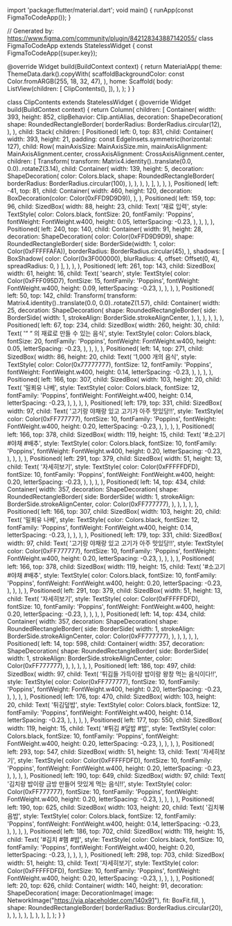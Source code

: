 import 'package:flutter/material.dart';
void main() {
    runApp(const FigmaToCodeApp());
  }
  
  // Generated by: https://www.figma.com/community/plugin/842128343887142055/
class FigmaToCodeApp extends StatelessWidget {
  const FigmaToCodeApp({super.key});

  @override
  Widget build(BuildContext context) {
    return MaterialApp(
      theme: ThemeData.dark().copyWith(
        scaffoldBackgroundColor: const Color.fromARGB(255, 18, 32, 47),
      ),
      home: Scaffold(
        body: ListView(children: [
          ClipContents(),
        ]),
      ),
    );
  }
}

class ClipContents extends StatelessWidget {
  @override
  Widget build(BuildContext context) {
    return Column(
      children: [
        Container(
          width: 393,
          height: 852,
          clipBehavior: Clip.antiAlias,
          decoration: ShapeDecoration(
            shape: RoundedRectangleBorder(
              borderRadius: BorderRadius.circular(12),
            ),
          ),
          child: Stack(
            children: [
              Positioned(
                left: 0,
                top: 831,
                child: Container(
                  width: 393,
                  height: 21,
                  padding: const EdgeInsets.symmetric(horizontal: 127),
                  child: Row(
                    mainAxisSize: MainAxisSize.min,
                    mainAxisAlignment: MainAxisAlignment.center,
                    crossAxisAlignment: CrossAxisAlignment.center,
                    children: [
                      Transform(
                        transform: Matrix4.identity()..translate(0.0, 0.0)..rotateZ(3.14),
                        child: Container(
                          width: 139,
                          height: 5,
                          decoration: ShapeDecoration(
                            color: Colors.black,
                            shape: RoundedRectangleBorder(
                              borderRadius: BorderRadius.circular(100),
                            ),
                          ),
                        ),
                      ),
                    ],
                  ),
                ),
              ),
                Positioned(
                left: -41,
                top: 81,
                child: Container(
                  width: 460,
                  height: 120,
                  decoration: BoxDecoration(color: Color(0xFFD9D9D9)),
                ),
              ),
              Positioned(
                left: 159,
                top: 96,
                child: SizedBox(
                  width: 88,
                  height: 23,
                  child: Text(
                    '재료 입력',
                    style: TextStyle(
                      color: Colors.black,
                      fontSize: 20,
                      fontFamily: 'Poppins',
                      fontWeight: FontWeight.w400,
                      height: 0.05,
                      letterSpacing: -0.23,
                    ),
                  ),
                ),
              ),
              Positioned(
                left: 240,
                top: 140,
                child: Container(
                  width: 91,
                  height: 28,
                  decoration: ShapeDecoration(
                    color: Color(0xFFD9D9D9),
                    shape: RoundedRectangleBorder(
                      side: BorderSide(width: 1, color: Color(0xFFFFFAFA)),
                      borderRadius: BorderRadius.circular(45),
                    ),
                    shadows: [
                      BoxShadow(
                        color: Color(0x3F000000),
                        blurRadius: 4,
                        offset: Offset(0, 4),
                        spreadRadius: 0,
                      )
                    ],
                  ),
                ),
              ),
              Positioned(
                left: 261,
                top: 143,
                child: SizedBox(
                  width: 61,
                  height: 16,
                  child: Text(
                    'search',
                    style: TextStyle(
                      color: Color(0xFFF095D7),
                      fontSize: 15,
                      fontFamily: 'Poppins',
                      fontWeight: FontWeight.w400,
                      height: 0.09,
                      letterSpacing: -0.23,
                    ),
                  ),
                ),
              ),
              Positioned(
                left: 50,
                top: 142,
                child: Transform(
                  transform: Matrix4.identity()..translate(0.0, 0.0)..rotateZ(1.57),
                  child: Container(
                    width: 25,
                    decoration: ShapeDecoration(
                      shape: RoundedRectangleBorder(
                        side: BorderSide(
                          width: 1,
                          strokeAlign: BorderSide.strokeAlignCenter,
                        ),
                      ),
                    ),
                  ),
                ),
              ),
              Positioned(
                left: 67,
                top: 234,
                child: SizedBox(
                  width: 260,
                  height: 30,
                  child: Text(
                    '“ “ 의 재료로 만들 수 있는 음식',
                    style: TextStyle(
                      color: Colors.black,
                      fontSize: 20,
                      fontFamily: 'Poppins',
                      fontWeight: FontWeight.w400,
                      height: 0.05,
                      letterSpacing: -0.23,
                    ),
                  ),
                ),
              ),
              Positioned(
                left: 14,
                top: 271,
                child: SizedBox(
                  width: 86,
                  height: 20,
                  child: Text(
                    '1,000 개의 음식',
                    style: TextStyle(
                      color: Color(0x77777777),
                      fontSize: 12,
                      fontFamily: 'Poppins',
                      fontWeight: FontWeight.w400,
                      height: 0.14,
                      letterSpacing: -0.23,
                    ),
                  ),
                ),
              ),
              Positioned(
                left: 166,
                top: 307,
                child: SizedBox(
                  width: 103,
                  height: 20,
                  child: Text(
                    '밀푀유 나베',
                    style: TextStyle(
                      color: Colors.black,
                      fontSize: 12,
                      fontFamily: 'Poppins',
                      fontWeight: FontWeight.w400,
                      height: 0.14,
                      letterSpacing: -0.23,
                    ),
                  ),
                ),
              ),
              Positioned(
                left: 179,
                top: 331,
                child: SizedBox(
                  width: 97,
                  child: Text(
                    '고기랑 야채랑 있고 고기가 아주 맛있당!!',
                    style: TextStyle(
                      color: Color(0xFF777777),
                      fontSize: 10,
                      fontFamily: 'Poppins',
                      fontWeight: FontWeight.w400,
                      height: 0.20,
                      letterSpacing: -0.23,
                    ),
                  ),
                ),
              ),
              Positioned(
                left: 166,
                top: 378,
                child: SizedBox(
                  width: 119,
                  height: 15,
                  child: Text(
                    '#소고기  #야채   #배추',
                    style: TextStyle(
                      color: Colors.black,
                      fontSize: 10,
                      fontFamily: 'Poppins',
                      fontWeight: FontWeight.w400,
                      height: 0.20,
                      letterSpacing: -0.23,
                    ),
                  ),
                ),
              ),
              Positioned(
                left: 291,
                top: 379,
                child: SizedBox(
                  width: 51,
                  height: 13,
                  child: Text(
                    '자세히보기',
                    style: TextStyle(
                      color: Color(0xFFFFFDFD),
                      fontSize: 10,
                      fontFamily: 'Poppins',
                      fontWeight: FontWeight.w400,
                      height: 0.20,
                      letterSpacing: -0.23,
                    ),
                  ),
                ),
              ),
              Positioned(
                left: 14,
                top: 434,
                child: Container(
                  width: 357,
                  decoration: ShapeDecoration(
                    shape: RoundedRectangleBorder(
                      side: BorderSide(
                        width: 1,
                        strokeAlign: BorderSide.strokeAlignCenter,
                        color: Color(0xFF777777),
                      ),
                    ),
                  ),
                ),
              ),
              Positioned(
                left: 166,
                top: 307,
                child: SizedBox(
                  width: 103,
                  height: 20,
                  child: Text(
                    '밀푀유 나베',
                    style: TextStyle(
                      color: Colors.black,
                      fontSize: 12,
                      fontFamily: 'Poppins',
                      fontWeight: FontWeight.w400,
                      height: 0.14,
                      letterSpacing: -0.23,
                    ),
                  ),
                ),
              ),
              Positioned(
                left: 179,
                top: 331,
                child: SizedBox(
                  width: 97,
                  child: Text(
                    '고기랑 야채랑 있고 고기가 아주 맛있당!!',
                    style: TextStyle(
                      color: Color(0xFF777777),
                      fontSize: 10,
                      fontFamily: 'Poppins',
                      fontWeight: FontWeight.w400,
                      height: 0.20,
                      letterSpacing: -0.23,
                    ),
                  ),
                ),
              ),
              Positioned(
                left: 166,
                top: 378,
                child: SizedBox(
                  width: 119,
                  height: 15,
                  child: Text(
                    '#소고기  #야채   #배추',
                    style: TextStyle(
                      color: Colors.black,
                      fontSize: 10,
                      fontFamily: 'Poppins',
                      fontWeight: FontWeight.w400,
                      height: 0.20,
                      letterSpacing: -0.23,
                    ),
                  ),
                ),
              ),
              Positioned(
                left: 291,
                top: 379,
                child: SizedBox(
                  width: 51,
                  height: 13,
                  child: Text(
                    '자세히보기',
                    style: TextStyle(
                      color: Color(0xFFFFFDFD),
                      fontSize: 10,
                      fontFamily: 'Poppins',
                      fontWeight: FontWeight.w400,
                      height: 0.20,
                      letterSpacing: -0.23,
                    ),
                  ),
                ),
              ),
              Positioned(
                left: 14,
                top: 434,
                child: Container(
                  width: 357,
                  decoration: ShapeDecoration(
                    shape: RoundedRectangleBorder(
                      side: BorderSide(
                        width: 1,
                        strokeAlign: BorderSide.strokeAlignCenter,
                        color: Color(0xFF777777),
                      ),
                    ),
                  ),
                ),
              ),
               Positioned(
                left: 14,
                top: 598,
                child: Container(
                  width: 357,
                  decoration: ShapeDecoration(
                    shape: RoundedRectangleBorder(
                      side: BorderSide(
                        width: 1,
                        strokeAlign: BorderSide.strokeAlignCenter,
                        color: Color(0xFF777777),
                      ),
                    ),
                  ),
                ),
              ),
              Positioned(
                left: 186,
                top: 497,
                child: SizedBox(
                  width: 97,
                  child: Text(
                    '튀김들 가득이랑 밥이랑 왕창 먹는 음식이다!!',
                    style: TextStyle(
                      color: Color(0xFF777777),
                      fontSize: 10,
                      fontFamily: 'Poppins',
                      fontWeight: FontWeight.w400,
                      height: 0.20,
                      letterSpacing: -0.23,
                    ),
                  ),
                ),
              ),
              Positioned(
                left: 176,
                top: 470,
                child: SizedBox(
                  width: 103,
                  height: 20,
                  child: Text(
                    '튀김덮밥',
                    style: TextStyle(
                      color: Colors.black,
                      fontSize: 12,
                      fontFamily: 'Poppins',
                      fontWeight: FontWeight.w400,
                      height: 0.14,
                      letterSpacing: -0.23,
                    ),
                  ),
                ),
              ),
              Positioned(
                left: 177,
                top: 550,
                child: SizedBox(
                  width: 119,
                  height: 15,
                  child: Text(
                    '#튀김  #덮밥   #밥',
                    style: TextStyle(
                      color: Colors.black,
                      fontSize: 10,
                      fontFamily: 'Poppins',
                      fontWeight: FontWeight.w400,
                      height: 0.20,
                      letterSpacing: -0.23,
                    ),
                  ),
                ),
              ),
              Positioned(
                left: 293,
                top: 547,
                child: SizedBox(
                  width: 51,
                  height: 13,
                  child: Text(
                    '자세히보기',
                    style: TextStyle(
                      color: Color(0xFFFFFDFD),
                      fontSize: 10,
                      fontFamily: 'Poppins',
                      fontWeight: FontWeight.w400,
                      height: 0.20,
                      letterSpacing: -0.23,
                    ),
                  ),
                ),
              ),
              Positioned(
                left: 190,
                top: 649,
                child: SizedBox(
                  width: 97,
                  child: Text(
                    '김치랑 밥이랑 금방 만들어 맛있게 먹는 음식!!',
                    style: TextStyle(
                      color: Color(0xFF777777),
                      fontSize: 10,
                      fontFamily: 'Poppins',
                      fontWeight: FontWeight.w400,
                      height: 0.20,
                      letterSpacing: -0.23,
                    ),
                  ),
                ),
              ),
              Positioned(
                left: 190,
                top: 625,
                child: SizedBox(
                  width: 103,
                  height: 20,
                  child: Text(
                    '김치볶음밥',
                    style: TextStyle(
                      color: Colors.black,
                      fontSize: 12,
                      fontFamily: 'Poppins',
                      fontWeight: FontWeight.w400,
                      height: 0.14,
                      letterSpacing: -0.23,
                    ),
                  ),
                ),
              ),
              Positioned(
                left: 186,
                top: 702,
                child: SizedBox(
                  width: 119,
                  height: 15,
                  child: Text(
                    '#김치  #햄   #밥',
                    style: TextStyle(
                      color: Colors.black,
                      fontSize: 10,
                      fontFamily: 'Poppins',
                      fontWeight: FontWeight.w400,
                      height: 0.20,
                      letterSpacing: -0.23,
                    ),
                  ),
                ),
              ),
              Positioned(
                left: 298,
                top: 703,
                child: SizedBox(
                  width: 51,
                  height: 13,
                  child: Text(
                    '자세히보기',
                    style: TextStyle(
                      color: Color(0xFFFFFDFD),
                      fontSize: 10,
                      fontFamily: 'Poppins',
                      fontWeight: FontWeight.w400,
                      height: 0.20,
                      letterSpacing: -0.23,
                    ),
                  ),
                ),
              ),
              Positioned(
                left: 20,
                top: 626,
                child: Container(
                  width: 140,
                  height: 91,
                  decoration: ShapeDecoration(
                    image: DecorationImage(
                      image: NetworkImage("https://via.placeholder.com/140x91"),
                      fit: BoxFit.fill,
                    ),
                    shape: RoundedRectangleBorder(
                      borderRadius: BorderRadius.circular(20),
                    ),
                  ),
                ),
              ),
            ],
          ),
        ),
      ],
    );
  }
}